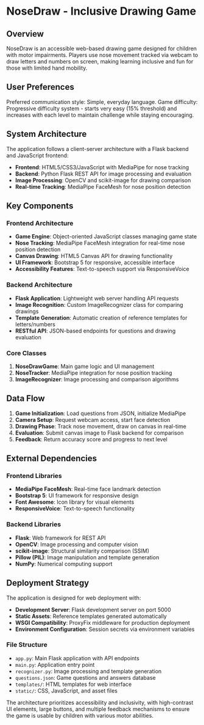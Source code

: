 # NoseDraw - Inclusive Drawing Game

## Overview

NoseDraw is an accessible web-based drawing game designed for children with motor impairments. Players use nose movement tracked via webcam to draw letters and numbers on screen, making learning inclusive and fun for those with limited hand mobility.

## User Preferences

Preferred communication style: Simple, everyday language.
Game difficulty: Progressive difficulty system - starts very easy (15% threshold) and increases with each level to maintain challenge while staying encouraging.

## System Architecture

The application follows a client-server architecture with a Flask backend and JavaScript frontend:

- **Frontend**: HTML5/CSS3/JavaScript with MediaPipe for nose tracking
- **Backend**: Python Flask REST API for image processing and evaluation
- **Image Processing**: OpenCV and scikit-image for drawing comparison
- **Real-time Tracking**: MediaPipe FaceMesh for nose position detection

## Key Components

### Frontend Architecture
- **Game Engine**: Object-oriented JavaScript classes managing game state
- **Nose Tracking**: MediaPipe FaceMesh integration for real-time nose position detection
- **Canvas Drawing**: HTML5 Canvas API for drawing functionality
- **UI Framework**: Bootstrap 5 for responsive, accessible interface
- **Accessibility Features**: Text-to-speech support via ResponsiveVoice

### Backend Architecture
- **Flask Application**: Lightweight web server handling API requests
- **Image Recognition**: Custom ImageRecognizer class for comparing drawings
- **Template Generation**: Automatic creation of reference templates for letters/numbers
- **RESTful API**: JSON-based endpoints for questions and drawing evaluation

### Core Classes
1. **NoseDrawGame**: Main game logic and UI management
2. **NoseTracker**: MediaPipe integration for nose position tracking
3. **ImageRecognizer**: Image processing and comparison algorithms

## Data Flow

1. **Game Initialization**: Load questions from JSON, initialize MediaPipe
2. **Camera Setup**: Request webcam access, start face detection
3. **Drawing Phase**: Track nose movement, draw on canvas in real-time
4. **Evaluation**: Submit canvas image to Flask backend for comparison
5. **Feedback**: Return accuracy score and progress to next level

## External Dependencies

### Frontend Libraries
- **MediaPipe FaceMesh**: Real-time face landmark detection
- **Bootstrap 5**: UI framework for responsive design
- **Font Awesome**: Icon library for visual elements
- **ResponsiveVoice**: Text-to-speech functionality

### Backend Libraries
- **Flask**: Web framework for REST API
- **OpenCV**: Image processing and computer vision
- **scikit-image**: Structural similarity comparison (SSIM)
- **Pillow (PIL)**: Image manipulation and template generation
- **NumPy**: Numerical computing support

## Deployment Strategy

The application is designed for web deployment with:

- **Development Server**: Flask development server on port 5000
- **Static Assets**: Reference templates generated automatically
- **WSGI Compatibility**: ProxyFix middleware for production deployment
- **Environment Configuration**: Session secrets via environment variables

### File Structure
- `app.py`: Main Flask application with API endpoints
- `main.py`: Application entry point
- `recognizer.py`: Image processing and template generation
- `questions.json`: Game questions and answers database
- `templates/`: HTML templates for web interface
- `static/`: CSS, JavaScript, and asset files

The architecture prioritizes accessibility and inclusivity, with high-contrast UI elements, large buttons, and multiple feedback mechanisms to ensure the game is usable by children with various motor abilities.
